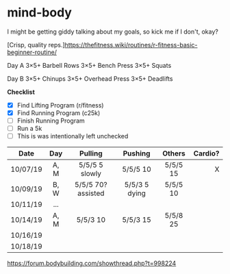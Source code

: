 # mind-body

I might be getting giddy talking about my goals, so kick me if I don't, okay?

[Crisp, quality reps.]https://thefitness.wiki/routines/r-fitness-basic-beginner-routine/

Day A
    3×5+ Barbell Rows
    3×5+ Bench Press
    3×5+ Squats

Day B
    3×5+ Chinups
    3×5+ Overhead Press
    3×5+ Deadlifts

__Checklist__
- [x] Find Lifting Program (r/fitness)
- [x] Find Running Program (c25k)
- [ ] Finish Running Program
- [ ] Run a 5k
- [ ] This is was intentionally left unchecked

Date | Day | Pulling | Pushing | Others | Cardio? 
--- | :---: | :---: | :---: | :---: | ---:
10/07/19 | A, M | 5/5/5 5 slowly | 5/5/5 10 | 5/5/5 15 | X
10/09/19 | B, W | 5/5/5 70? assisted | 5/5/3 5 dying | 5/5/5 10 |
10/11/19 | ... | | | |
10/14/19 | A, M | 5/5/3 10 | 5/5/3 15 | 5/5/8 25 |  
10/16/19 | | | | |
10/18/19 | | | | 

<https://forum.bodybuilding.com/showthread.php?t=998224>
